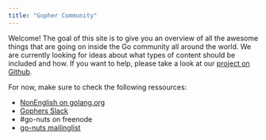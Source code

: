 ```yaml
---
title: "Gopher Community"
---
```


Welcome! The goal of this site is to give you an overview of all the awesome
things that are going on inside the Go community all around the world. We are
currently looking for ideas about what types of content should be included and
how. If you want to help, please take a look at our [project on
Github](https://github.com/GopherCommunity/main).

For now, make sure to check the following ressources:

* [NonEnglish on golang.org](https://github.com/golang/go/wiki/NonEnglish)
* [Gophers Slack](https://gophers.slack.com/)
* #go-nuts on freenode
* [go-nuts mailinglist](https://groups.google.com/group/golang-nuts)

